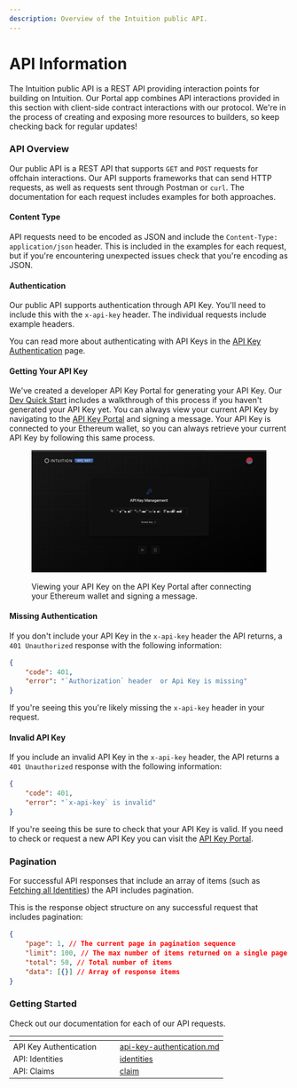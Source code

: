 ```yaml
---
description: Overview of the Intuition public API.
---
```


# API Information

The Intuition public API is a REST API providing interaction points for building on Intuition. Our Portal app combines API interactions provided in this section with client-side contract interactions with our protocol. We're in the process of creating and exposing more resources to builders, so keep checking back for regular updates!

### API Overview

Our public API is a REST API that supports `GET` and `POST` requests for offchain interactions. Our API supports frameworks that can send HTTP requests, as well as requests sent through Postman or `curl`.  The documentation for each request includes examples for both approaches.

#### Content Type

API requests need to be encoded as JSON and include the `Content-Type: application/json` header. This is included in the examples for each request, but if you're encountering unexpected issues check that you're encoding as JSON.&#x20;

#### Authentication

Our public API supports authentication through API Key. You'll need to include this with the `x-api-key` header. The individual requests include example headers.&#x20;

You can read more about authenticating with API Keys in the [API Key Authentication](api-key-authentication.md) page.

#### Getting Your API Key

We've created a developer API Key Portal for generating your API Key. Our [Dev Quick Start](../getting-started/dev-quick-start.md) includes a walkthrough of this process if you haven't generated your API Key yet. You can always view your current API Key by navigating to the [API Key Portal](https://intuition.sh) and signing a message. Your API Key is connected to your Ethereum wallet, so you can always retrieve your current API Key by following this same process.

<figure><img src="../.gitbook/assets/api-key-5.jpg" alt=""><figcaption><p>Viewing your API Key on the API Key Portal after connecting your Ethereum wallet and signing a message.</p></figcaption></figure>

#### Missing Authentication

If you don't include your API Key in the `x-api-key` header the API returns, a `401 Unauthorized` response with the following information:

```json
{
    "code": 401,
    "error": "`Authorization` header  or Api Key is missing"
}
```

If you're seeing this you're likely missing the `x-api-key` header in your request.

#### Invalid API Key

If you include an invalid API Key in the `x-api-key` header, the API returns a `401 Unauthorized` response with the following information:

```json
{
    "code": 401,
    "error": "`x-api-key` is invalid"
}
```

If you're seeing this be sure to check that your API Key is valid. If you need to check or request a new API Key you can visit the [API Key Portal](https://intuition.sh).

### Pagination

For successful API responses that include an array of items (such as [Fetching all Identities](identities/fetch-all-identities.md)) the API includes pagination.&#x20;

This is the response object structure on any successful request that includes pagination:

```json
{
    "page": 1, // The current page in pagination sequence
    "limit": 100, // The max number of items returned on a single page
    "total": 50, // Total number of items 
    "data": [{}] // Array of response items
}
```

### Getting Started

Check out our documentation for each of our API requests.

<table data-view="cards"><thead><tr><th></th><th></th><th></th><th data-hidden data-card-target data-type="content-ref"></th></tr></thead><tbody><tr><td>API Key Authentication</td><td></td><td></td><td><a href="api-key-authentication.md">api-key-authentication.md</a></td></tr><tr><td>API: Identities</td><td></td><td></td><td><a href="identities/">identities</a></td></tr><tr><td>API: Claims</td><td></td><td></td><td><a href="claim/">claim</a></td></tr></tbody></table>

